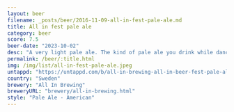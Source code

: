 ```yaml
---
layout: beer
filename: _posts/beer/2016-11-09-all-in-fest-pale-ale.md
title: All in fest pale ale
category: beer
score: 7.5
beer-date: "2023-10-02"
desc: "A very light pale ale. The kind of pale ale you drink while dancing to techno music"
permalink: /beer/:title.html
img: /img/list/all-in-fest-pale-ale.jpeg
untappd: "https://untappd.com/b/all-in-brewing-all-in-beer-fest-pale-ale-2023/5409749"
country: "Sweden"
brewery: "All In Brewing"
breweryURL: "brewery/all-in-brewing.html"
style: "Pale Ale - American"
---
```

